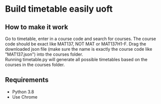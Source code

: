 # Build timetable easily uoft

## How to make it work

Go to timetable, enter in a course code and search for courses. The course code should be exact like MAT137, NOT MAT or MAT137H1-F. Drag the downloaded json file (make sure the name is exactly the course code like "MAT137.json") into the courses folder.  
Running timetable.py will generate all possible timetables based on the courses in the courses folder.

## Requirements

- Python 3.8
- Use Chrome
